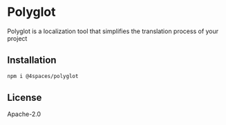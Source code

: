 # Polyglot
Polyglot is a localization tool that simplifies the translation process of your project

## Installation
```bash
npm i @4spaces/polyglot
```

## License

Apache-2.0
